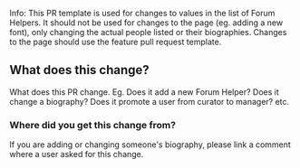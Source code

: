 Info: This PR template is used for changes to values in the list of Forum Helpers. It should not be used for changes to the page (eg. adding a new font), only changing the actual people listed or their biographies. Changes to the page should use the feature pull request template.

## What does this change?
What does this PR change.
Eg. Does it add a new Forum Helper? Does it change a biography? Does it promote a user from curator to manager? etc.

### Where did you get this change from?
If you are adding or changing someone's biography, please link a comment where a user asked for this change.